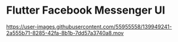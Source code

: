 # Flutter Facebook Messenger UI


https://user-images.githubusercontent.com/55955558/139949241-2a555b71-8285-42fa-8b1b-7dd57a3740a8.mov

